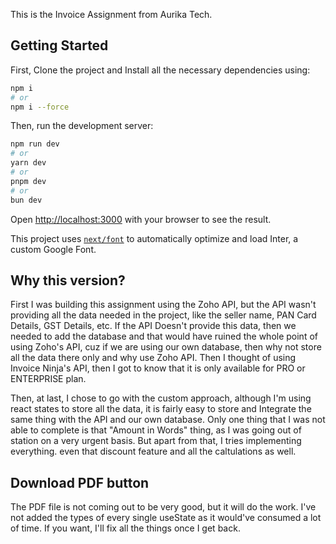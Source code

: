This is the Invoice Assignment from Aurika Tech.

## Getting Started

First, Clone the project and Install all the necessary dependencies using:
```bash
npm i
# or
npm i --force
```

Then, run the development server:

```bash
npm run dev
# or
yarn dev
# or
pnpm dev
# or
bun dev
```

Open [http://localhost:3000](http://localhost:3000) with your browser to see the result.

This project uses [`next/font`](https://nextjs.org/docs/basic-features/font-optimization) to automatically optimize and load Inter, a custom Google Font.

## Why this version?

First I was building this assignment using the Zoho API, but the API wasn't providing all the data needed in the project, like the seller name, PAN Card Details, GST Details, etc.
If the API Doesn't provide this data, then we needed to add the database and that would have ruined the whole point of using Zoho's API, cuz if we are using our own database, then why not store all the data there only and why use Zoho API.
Then I thought of using Invoice Ninja's API, then I got to know that it is only available for PRO or ENTERPRISE plan.

Then, at last, I chose to go with the custom approach, although I'm using react states to store all the data, it is fairly easy to store and Integrate the same thing with the API and our own database.
Only one thing that I was not able to complete is that "Amount in Words" thing, as I was going out of station on a very urgent basis. But apart from that, I tries implementing everything.
even that discount feature and all the caltulations as well.

## Download PDF button
The PDF file is not coming out to be very good, but it will do the work. I've not added the types of every single useState as it would've consumed a lot of time.
If you want, I'll fix all the things once I get back.